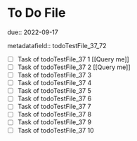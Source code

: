 # To Do File

due:: 2022-09-17

metadatafield:: todoTestFile_37_72

- [ ] Task of todoTestFile_37 1 [[Query me]]
- [ ] Task of todoTestFile_37 2 [[Query me]]
- [ ] Task of todoTestFile_37 3
- [ ] Task of todoTestFile_37 4
- [ ] Task of todoTestFile_37 5
- [ ] Task of todoTestFile_37 6
- [ ] Task of todoTestFile_37 7
- [ ] Task of todoTestFile_37 8
- [ ] Task of todoTestFile_37 9
- [ ] Task of todoTestFile_37 10